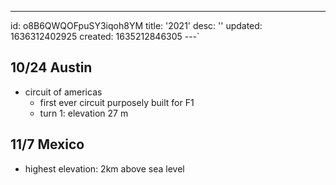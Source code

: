 ---
id: o8B6QWQOFpuSY3iqoh8YM
title: '2021'
desc: ''
updated: 1636312402925
created: 1635212846305
---`


## 10/24 Austin 
- circuit of americas 
  - first ever circuit purposely built for F1 
  - turn 1: elevation 27 m

## 11/7 Mexico
- highest elevation: 2km above sea level 